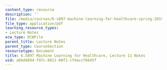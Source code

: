 ```yaml
---
content_type: resource
description: ''
file: /media/courses/6-s897-machine-learning-for-healthcare-spring-2019/abbd4894f97c801108f1cf4accf6645f_MIT6_S897S19_lec11note.pdf
file_type: application/pdf
learning_resource_types:
- Lecture Notes
ocw_type: OCWFile
parent_title: Lecture Notes
parent_type: CourseSection
resourcetype: Document
title: 6.S897 Machine Learning for Healthcare, Lecture 11 Notes
uid: abbd4894-f97c-8011-08f1-cf4accf6645f
---
```

